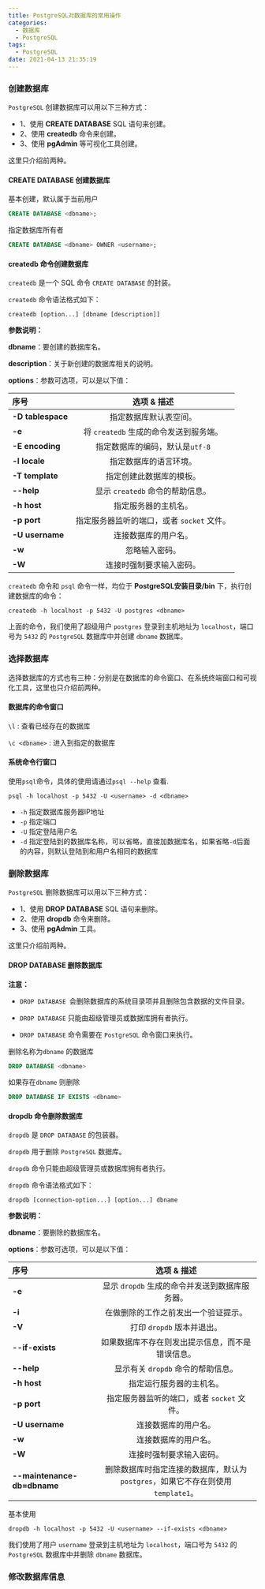 ```yaml
---
title: PostgreSQL对数据库的常用操作
categories:
  - 数据库
  - PostgreSQL
tags:
  - PostgreSQL
date: 2021-04-13 21:35:19
---
```


### 创建数据库

`PostgreSQL` 创建数据库可以用以下三种方式：

- 1、使用 **CREATE DATABASE** SQL 语句来创建。
- 2、使用 **createdb** 命令来创建。
- 3、使用 **pgAdmin** 等可视化工具创建。

这里只介绍前两种。

#### CREATE DATABASE 创建数据库

基本创建，默认属于当前用户

```SQL
CREATE DATABASE <dbname>;
```

指定数据库所有者

```SQL
CREATE DATABASE <dbname> OWNER <username>;
```

#### createdb 命令创建数据库

`createdb` 是一个 SQL 命令 `CREATE DATABASE` 的封装。

`createdb` 命令语法格式如下：

```
createdb [option...] [dbname [description]]
```

**参数说明：**

**dbname**：要创建的数据库名。

**description**：关于新创建的数据库相关的说明。

**options**：参数可选项，可以是以下值：

| 序号              |                选项 & 描述                 |
| :---------------- | :----------------------------------------: |
| **-D tablespace** |           指定数据库默认表空间。           |
| **-e**            |   将 `createdb` 生成的命令发送到服务端。   |
| **-E encoding**   |      指定数据库的编码，默认是`utf-8`       |
| **-l locale**     |           指定数据库的语言环境。           |
| **-T template**   |          指定创建此数据库的模板。          |
| **--help**        |      显示 `createdb` 命令的帮助信息。      |
| **-h host**       |            指定服务器的主机名。            |
| **-p port**       | 指定服务器监听的端口，或者 `socket` 文件。 |
| **-U username**   |            连接数据库的用户名。            |
| **-w**            |               忽略输入密码。               |
| **-W**            |          连接时强制要求输入密码。          |

`createdb` 命令和 `psql` 命令一样，均位于 **PostgreSQL安装目录/bin** 下，执行创建数据库的命令：

```shell
createdb -h localhost -p 5432 -U postgres <dbname>
```

上面的命令，我们使用了超级用户 `postgres` 登录到主机地址为 `localhost`，端口号为 `5432` 的 `PostgreSQL` 数据库中并创建 `dbname` 数据库。

### 选择数据库

选择数据库的方式也有三种：分别是在数据库的命令窗口、在系统终端窗口和可视化工具，这里也只介绍前两种。

#### 数据库的命令窗口

`\l` : 查看已经存在的数据库

`\c <dbname>` : 进入到指定的数据库

#### 系统命令行窗口

使用`psql`命令，具体的使用请通过`psql --help` 查看.

```shell
psql -h localhost -p 5432 -U <username> -d <dbname>
```

* `-h` 指定数据库服务器IP地址
* `-p` 指定端口
* `-U` 指定登陆用户名
* `-d` 指定登陆到的数据库名称，可以省略，直接加数据库名，如果省略`-d`后面的内容，则默认登陆到和用户名相同的数据库

### 删除数据库

`PostgreSQL` 删除数据库可以用以下三种方式：

- 1、使用 **DROP DATABASE** SQL 语句来删除。
- 2、使用 **dropdb** 命令来删除。
- 3、使用 **pgAdmin** 工具。

这里只介绍前两种。

#### DROP DATABASE 删除数据库

**注意：**

* `DROP DATABASE `会删除数据库的系统目录项并且删除包含数据的文件目录。

* `DROP DATABASE` 只能由超级管理员或数据库拥有者执行。

* `DROP DATABASE` 命令需要在 `PostgreSQL` 命令窗口来执行。

删除名称为`dbname` 的数据库

```sql
DROP DATABASE <dbname>
```

如果存在`dbname` 则删除

```SQL
DROP DATABASE IF EXISTS <dbname>
```

#### dropdb 命令删除数据库

`dropdb` 是 `DROP DATABASE` 的包装器。

`dropdb` 用于删除 `PostgreSQL` 数据库。

`dropdb` 命令只能由超级管理员或数据库拥有者执行。

`dropdb` 命令语法格式如下：

```
dropdb [connection-option...] [option...] dbname
```

**参数说明：**

**dbname**：要删除的数据库名。

**options**：参数可选项，可以是以下值：

| 序号                        |                         选项 & 描述                          |
| :-------------------------- | :----------------------------------------------------------: |
| **-e**                      |        显示 `dropdb` 生成的命令并发送到数据库服务器。        |
| **-i**                      |             在做删除的工作之前发出一个验证提示。             |
| **-V**                      |                  打印 `dropdb` 版本并退出。                  |
| **--if-exists**             |       如果数据库不存在则发出提示信息，而不是错误信息。       |
| **--help**                  |              显示有关 `dropdb` 命令的帮助信息。              |
| **-h host**                 |                   指定运行服务器的主机名。                   |
| **-p port**                 |          指定服务器监听的端口，或者 `socket` 文件。          |
| **-U username**             |                     连接数据库的用户名。                     |
| **-w**                      |                     连接数据库的用户名。                     |
| **-W**                      |                   连接时强制要求输入密码。                   |
| **--maintenance-db=dbname** | 删除数据库时指定连接的数据库，默认为 `postgres`，如果它不存在则使用 `template1`。 |

基本使用

```shell
dropdb -h localhost -p 5432 -U <username> --if-exists <dbname> 
```

我们使用了用户 `username` 登录到主机地址为 `localhost`，端口号为 `5432` 的 `PostgreSQL` 数据库中并删除 `dbname` 数据库。

### 修改数据库信息

